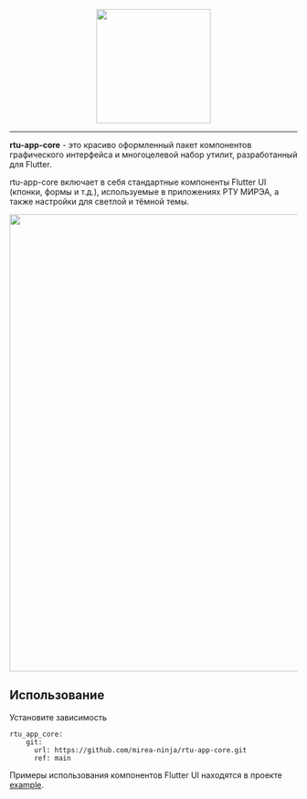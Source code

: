 <!-- 
This README describes the package. If you publish this package to pub.dev,
this README's contents appear on the landing page for your package.

For information about how to write a good package README, see the guide for
[writing package pages](https://dart.dev/guides/libraries/writing-package-pages). 

For general information about developing packages, see the Dart guide for
[creating packages](https://dart.dev/guides/libraries/create-library-packages)
and the Flutter guide for
[developing packages and plugins](https://flutter.dev/developing-packages). 
-->
<p align="center">
    <img width="200px" src="https://user-images.githubusercontent.com/51058739/169884531-bbc380f0-08d6-468d-8a06-4d68cba620fd.png">
</p>

---

**rtu-app-core** - это красиво оформленный пакет компонентов графического интерфейса и многоцелевой набор утилит, разработанный для Flutter. 

rtu-app-core включает в себя стандартные компоненты Flutter UI (кпонки, формы и т.д.), используемые в приложениях РТУ МИРЭА, а также настройки для светлой и тёмной темы. 


<p align="center">
    <img width="800px" src="https://user-images.githubusercontent.com/51058739/169881501-2e9fd536-a758-4cdc-b941-5a9c4ee25550.png">
</p>

## Использование

Установите зависимость

```
rtu_app_core:
    git:
      url: https://github.com/mirea-ninja/rtu-app-core.git
      ref: main 

```

Примеры использования компонентов Flutter UI находятся в проекте [example](/example).

<!-- 
## Features

TODO: List what your package can do. Maybe include images, gifs, or videos.

## Getting started

TODO: List prerequisites and provide or point to information on how to
start using the package.

## Usage

TODO: Include short and useful examples for package users. Add longer examples
to `/example` folder. 

```dart
const like = 'sample';
```

## Additional information

TODO: Tell users more about the package: where to find more information, how to 
contribute to the package, how to file issues, what response they can expect 
from the package authors, and more.

-->

